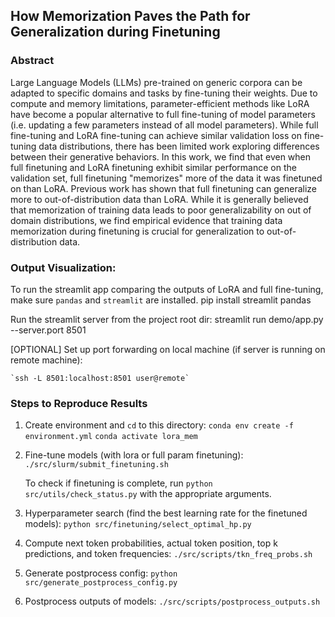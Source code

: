 ## How Memorization Paves the Path for Generalization during Finetuning

### Abstract
Large Language Models (LLMs) pre-trained on generic corpora can be adapted to specific domains and tasks by fine-tuning their weights. Due to compute and memory limitations, parameter-efficient methods like LoRA have become a popular alternative to full fine-tuning of model parameters (i.e. updating a few parameters instead of all model parameters). While full fine-tuning and LoRA fine-tuning can achieve similar validation loss on fine-tuning data distributions, there has been limited work exploring differences between their generative behaviors. In this work, we find that even when full finetuning and LoRA finetuning exhibit similar performance on the validation set, full finetuning "memorizes" more of the data it was finetuned on than LoRA. Previous work has shown that full finetuning can generalize more to out-of-distribution data than LoRA. While it is generally believed that memorization of training data leads to poor generalizability on out of domain distributions, we find empirical evidence that training data memorization during finetuning is crucial for generalization to out-of-distribution data.

### Output Visualization: 

To run the streamlit app comparing the outputs of LoRA and full fine-tuning, make sure `pandas` and `streamlit` are installed.
    pip install streamlit pandas

Run the streamlit server from the project root dir: 
    streamlit run demo/app.py --server.port 8501

[OPTIONAL] Set up port forwarding on local machine (if server is running on remote machine):

    `ssh -L 8501:localhost:8501 user@remote`

### Steps to Reproduce Results

1. Create environment and `cd` to this directory: 
    `conda env create -f environment.yml`
    `conda activate lora_mem`

2. Fine-tune models (with lora or full param finetuning): 
    `./src/slurm/submit_finetuning.sh`

    To check if finetuning is complete, run `python src/utils/check_status.py` with the appropriate arguments.

3. Hyperparameter search (find the best learning rate for the finetuned models): 
    `python src/finetuning/select_optimal_hp.py`

4. Compute next token probabilities, actual token position, top k predictions, and token frequencies: 
    `./src/scripts/tkn_freq_probs.sh`

5. Generate postprocess config: 
    `python src/generate_postprocess_config.py`

6. Postprocess outputs of models: 
    `./src/scripts/postprocess_outputs.sh`